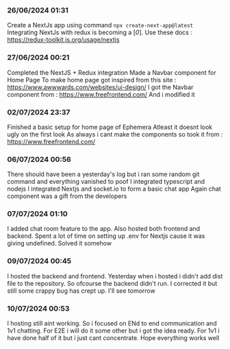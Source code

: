 ### 26/06/2024 01:31

Create a NextJs app using command
`npx create-next-app@latest`
Integrating NextJs with redux is becoming a [*0*].
Use these docs : https://redux-toolkit.js.org/usage/nextjs

### 27/06/2024 00:21

Completed the NextJS + Redux integration
Made a Navbar component for Home Page
To make home page got inspired from this site : https://www.awwwards.com/websites/ui-design/
I got the Navbar component from : https://www.freefrontend.com/
And i modified it

### 02/07/2024 23:37

Finished a basic setup for home page of Ephemera
Atleast it doesnt look ugly on the first look
As always i cant make the components so took it from : https://www.freefrontend.com/

### 06/07/2024 00:56

There should have been a yesterday's log but i ran some random git command and everything vanished to poof
I integrated typescript and nodejs
I integrated Nextjs and socket.io to form a basic chat app
Again chat component was a gift from the developers

### 07/07/2024 01:10

I added chat room feature to the app.
Also hosted both frontend and backend.
Spent a lot of time on setting up .env for Nextjs cause it was giving undefined. Solved it somehow

### 09/07/2024 00:45

I hosted the backend and frontend.
Yesterday when i hosted i didn't add dist file to the repository. So ofcourse the backend didn't run.
I corrected it but still some crappy bug has crept up.
I'll see tomorrow

### 10/07/2024 00:53

I hosting still aint working. So i focused on ENd to end communication and 1v1 chatting.
For E2E i will do it some other but i got the idea ready.
For 1v1 i have done half of it but i just cant concentrate.
Hope everything works well
